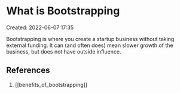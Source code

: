 # What is Bootstrapping
Created: 2022-06-07 17:35

Bootstrapping is where you create a startup business without taking external funding.
It can (and often does) mean slower growth of the business, but does not have outside influence.

## References
1. [[benefits_of_bootstrapping]]